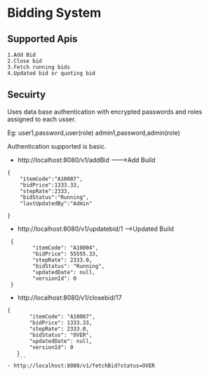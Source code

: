 # Bidding System

## Supported Apis
```
1.Add Bid
2.Close bid
3.Fetch running bids
4.Updated bid or quoting bid
```


## Secuirty

Uses data base authentication with encrypted passwords and roles assigned to each usser.

Eg: user1,password,user(role)
	admin1,password,admin(role)
	
Authentication supported is basic.

- http://localhost:8080/v1/addBid  --->Add Build
```
{
    "itemCode":"A10007",
    "bidPrice":1333.33,
    "stepRate":2333,
    "bidStatus":"Running",
    "lastUpdatedBy":"Admin"

}
```

- http://localhost:8080/v1/updatebid/1 -->Updated Build
```
 {
        "itemCode": "A10004",
        "bidPrice": 55555.33,
        "stepRate": 2333.0,
        "bidStatus": "Running",
        "updatedDate": null,
        "versionId": 0
 }
 ```
 - http://localhost:8080/v1/closebid/17
 ```
 {
        "itemCode": "A10007",
        "bidPrice": 1333.33,
        "stepRate": 2333.0,
        "bidStatus": "OVER",
        "updatedDate": null,
        "versionId": 0
    }
    ```
 - http://localhost:8080/v1/fetchBid?status=OVER   


